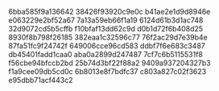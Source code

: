 6bba585f9a136642
38426f93920c9e0c
b41ae2e1d9d8946e
e063229e2bf52a67
7a13a59eb66f1a19
6124d61b3d1ac748
32d9072cd5b5cffb
f10bfaf13dd62c9d
d0b1d72f6b408d25
8930f8b798f26185
382eaa1c32596c77
76f2ac29d7e39b4e
87fa51fc9f24742f
649006cce96cd583
ddbf7f6e683c3487
db45401fadd1caa0
aba0a2899d247487
7cf7c6b5115531f8
f56cbe94bfccb2bd
25b74d3bf22f88a2
9409a937204327b3
f1a9cee09db5cd0c
6b8013e8f7bdfc37
c803a827c02f3623
e95dbb71acf443c2
